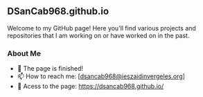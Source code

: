 ## DSanCab968.github.io

Welcome to my GitHub page! Here you'll find various projects and repositories that I am working on or have worked on in the past.

### About Me
- 🔭 The page is finished!
- 📫 How to reach me: [dsancab968@ieszaidinvergeles.org]
- 📲 Acess to the page: https://dsancab968.github.io/




